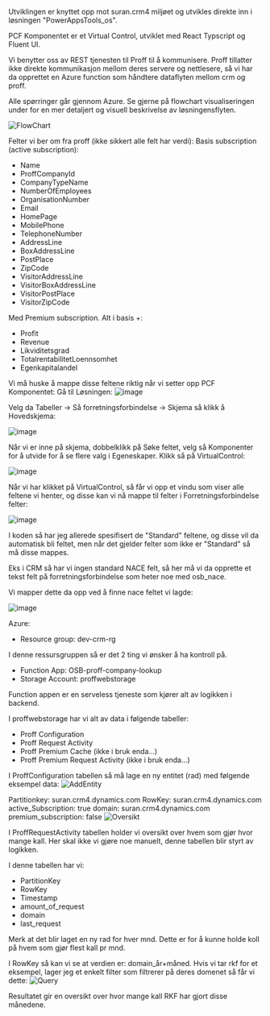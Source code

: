 Utviklingen er knyttet opp mot suran.crm4 miljøet og utvikles direkte inn i løsningen "PowerAppsTools_os".

PCF Komponentet er et Virtual Control, utviklet med React Typscript og Fluent UI.

Vi benytter oss av REST tjenesten til Proff til å kommunisere.
Proff tillatter ikke direkte kommunikasjon mellom deres servere og nettlesere, så vi har da opprettet
en Azure function som håndtere dataflyten mellom crm og proff.

Alle spørringer går gjennom Azure. Se gjerne på flowchart visualiseringen under for en mer detaljert og visuell beskrivelse av løsningensflyten.

![FlowChart](https://github.com/Oseberg-Solutions/OSEBERG_Proff/assets/111337560/c1a69d16-526c-4eba-8253-249d43bead2a)

Felter vi ber om fra proff (ikke sikkert alle felt har verdi):
Basis subscription (active subscription):

- Name
- ProffCompanyId
- CompanyTypeName
- NumberOfEmployees
- OrganisationNumber
- Email
- HomePage
- MobilePhone
- TelephoneNumber
- AddressLine
- BoxAddressLine
- PostPlace
- ZipCode
- VisitorAddressLine
- VisitorBoxAddressLine
- VisitorPostPlace
- VisitorZipCode

Med Premium subscription. Alt i basis +:

- Profit
- Revenue
- Likviditetsgrad
- TotalrentabilitetLoennsomhet
- Egenkapitalandel

Vi må huske å mappe disse feltene riktig når vi setter opp PCF Komponentet:
Gå til Løsningen:
![image](https://github.com/Oseberg-Solutions/PCF-Component/assets/111337560/0ce76636-b20e-4ead-b04a-2703cdccea5e)

Velg da Tabeller -> Så forretningsforbindelse -> Skjema så klikk å Hovedskjema:

![image](https://github.com/Oseberg-Solutions/PCF-Component/assets/111337560/256ae2da-8134-43cf-8e46-919fe6e731ba)

Når vi er inne på skjema, dobbelklikk på Søke feltet, velg så Komponenter for å utvide for å se flere valg i Egeneskaper. Klikk så på VirtualControl:

![image](https://github.com/Oseberg-Solutions/PCF-Component/assets/111337560/2a557c3d-9837-4df0-aa5a-6dc55a1f885f)

Når vi har klikket på VirtualControl, så får vi opp et vindu som viser alle feltene vi henter, og disse kan vi nå mappe til felter i Forretningsforbindelse felter:

![image](https://github.com/Oseberg-Solutions/PCF-Component/assets/111337560/6f9e6582-4ef6-436e-a2f5-bcfb89dd9a77)

I koden så har jeg allerede spesifisert de "Standard" feltene, og disse vil da automatisk bli feltet, men når det gjelder felter som ikke er "Standard" så må disse mappes.

Eks i CRM så har vi ingen standard NACE felt, så her må vi da opprette et tekst felt på forretningsforbindelse som heter noe med osb_nace.

Vi mapper dette da opp ved å finne nace feltet vi lagde:

![image](https://github.com/Oseberg-Solutions/PCF-Component/assets/111337560/f06990e0-4d5f-4d39-89b4-94803324ee15)

Azure:

- Resource group: dev-crm-rg

I denne ressursgruppen så er det 2 ting vi ønsker å ha kontroll på.

- Function App: OSB-proff-company-lookup
- Storage Account: proffwebstorage

Function appen er en serveless tjeneste som kjører alt av logikken i backend.

I proffwebstorage har vi alt av data i følgende tabeller:

- Proff Configuration
- Proff Request Activity
- Proff Premium Cache (ikke i bruk enda...)
- Proff Premium Request Activity (ikke i bruk enda...)

I ProffConfiguration tabellen så må lage en ny entitet (rad) med følgende eksempel data:
![AddEntity](https://github.com/Oseberg-Solutions/OSEBERG_Proff/assets/111337560/5db68a84-231a-48f3-b688-a0f13b1a21a3)

Partitionkey: suran.crm4.dynamics.com
RowKey: suran.crm4.dynamics.com
active_Subscription: true
domain: suran.crm4.dynamics.com
premium_subscription: false
![Oversikt](https://github.com/Oseberg-Solutions/OSEBERG_Proff/assets/111337560/32a2d9ae-bf1e-4ff2-9353-95d585920b31)


I ProffRequestActivity tabellen holder vi oversikt over hvem som gjør hvor mange kall.
Her skal ikke vi gjøre noe manuelt, denne tabellen blir styrt av logikken.

I denne tabellen har vi:

- PartitionKey
- RowKey
- Timestamp
- amount_of_request
- domain
- last_request

Merk at det blir laget en ny rad for hver mnd. Dette er for å kunne holde koll på hvem som gjør flest kall pr mnd.

I RowKey så kan vi se at verdien er: domain_år+måned.
Hvis vi tar rkf for et eksempel, lager jeg et enkelt filter som filtrerer på deres domenet så får vi dette:
![Query](https://github.com/Oseberg-Solutions/OSEBERG_Proff/assets/111337560/b53b022a-d285-4c06-bdec-837206222014)

Resultatet gir en oversikt over hvor mange kall RKF har gjort disse månedene.

